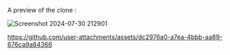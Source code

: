 A preview of the clone :

![Screenshot 2024-07-30 212901](https://github.com/user-attachments/assets/e45d8b78-5579-494b-adcf-1b88985a1c7b)

https://github.com/user-attachments/assets/dc2976a0-a7ea-4bbb-aa89-676ca9a84366

